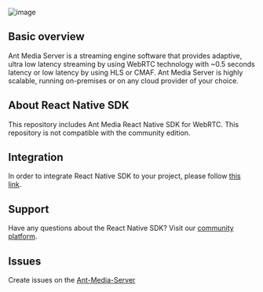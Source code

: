 ![image](https://user-images.githubusercontent.com/54481799/95862105-16cb0e00-0d6b-11eb-9087-88888889825d.png)

## Basic overview

Ant Media Server is a streaming engine software that provides adaptive, ultra low latency streaming by using 
WebRTC technology with ~0.5 seconds latency or low latency by using HLS or CMAF. Ant Media Server is highly scalable, 
running on-premises or on any cloud provider of your choice.

## About React Native SDK

This repository includes Ant Media React Native SDK for WebRTC. This repository is not compatible with the community edition.

## Integration 

In order to integrate React Native SDK to your project, please follow [this link](https://resources.antmedia.io/docs/react-native-sdk).

## Support

Have any questions about the React Native SDK? Visit our [community platform](http://community.antmedia.io/).

## Issues
Create issues on the [Ant-Media-Server](https://github.com/ant-media/Ant-Media-Server/issues)
